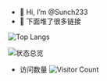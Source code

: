 - 👋 Hi, I’m @Sunch233
- 👀 下面堆了很多链接

![Top Langs](https://github-readme-stats.vercel.app/api/top-langs/?username=Sunch233&layout=compact&theme=tokyonight)

![状态总览](https://github-readme-stats.vercel.app/api?username=Sunch233&show_icons=true&theme=holi&locale=cn)

- 访问数量
![Visitor Count](https://profile-counter.glitch.me/Sunch233/count.svg)
